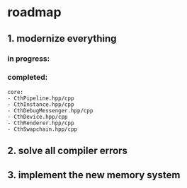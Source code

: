 # roadmap

## 1. modernize everything
### in progress:
	
### completed:
	core:
	- CthPipeline.hpp/cpp
	- CthInstance.hpp/cpp
	- CthDebugMessenger.hpp/cpp
	- CthDevice.hpp/cpp
	- CthRenderer.hpp/cpp
	- CthSwapchain.hpp/cpp

## 2. solve all compiler errors

## 3. implement the new memory system